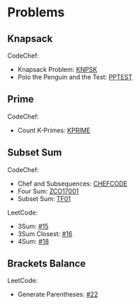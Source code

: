 # Problems

## Knapsack

CodeChef:

- Knapsack Problem: [KNPSK](https://www.codechef.com/problems/KNPSK)
- Polo the Penguin and the Test: [PPTEST](https://www.codechef.com/problems/PPTEST)

## Prime

CodeChef:

- Count K-Primes: [KPRIME](https://www.codechef.com/problems/KPRIME)

## Subset Sum

CodeChef:

- Chef and Subsequences: [CHEFCODE](https://www.codechef.com/problems/CHEFCODE)
- Four Sum: [ZCO17001](https://www.codechef.com/ZCOPRAC/problems/ZCO17001)
- Subset Sum: [TF01](https://www.codechef.com/problems/TF01)

LeetCode:

- 3Sum: [#15](https://leetcode.com/problems/3sum/)
- 3Sum Closest: [#16](https://leetcode.com/problems/3sum-closest/)
- 4Sum: [#18](https://leetcode.com/problems/4sum/)

## Brackets Balance

LeetCode:

- Generate Parentheses: [#22](https://leetcode.com/problems/generate-parentheses/)
